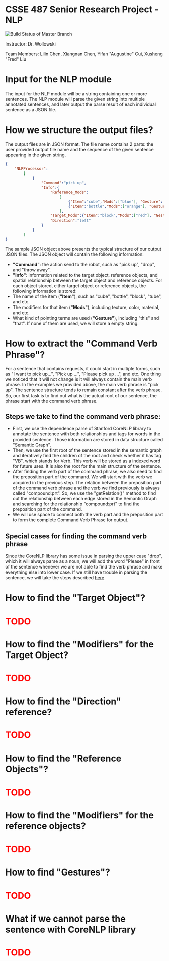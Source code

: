 # CSSE 487 Senior Research Project - NLP
![Build Status of Master Branch](https://github.com/liux6/csse487nlp/workflows/build/badge.svg)

Instructor: Dr. Wollowski

Team Members: Lilin Chen, Xiangnan Chen, Yifan "Augustine" Cui, Xusheng "Fred" Liu

# Input for the NLP module
The input for the NLP module will be a string containing one or more sentences. The NLP module will parse the given string into multiple annotated sentences, and later output the parse result of each individual sentence as a JSON file.

# How we structure the output files?
The output files are in JSON format. The file name contains 2 parts: the user provided output file name and the sequence of the given sentence appearing in the given string.
```json
{
    "NLPProcessor":
        [
            {
                "Command":"pick up",
                "Info":{
                    "Reference_Mods":
                        [
                            {"Item":"cube","Mods":["blue"], "Gesture": "this"}, 
                            {"Item":"bottle","Mods":["orange"], "Gesture": "that"}
                        ],
                    "Target_Mods":{"Item":"block","Mods":["red"], "Gesture": ""},
                    "Direction":"left"
                }
            }
        ]
}
```
The sample JSON object above presents the typical structure of our output JSON files. The JSON object will contain the following information:
- **"Command"**: the action send to the robot, such as "pick up", "drop", and "throw away".
- **"Info"**: Information related to the target object, reference objects, and spatial relationship between the target object and reference objects.
For each object stored, either target object or reference objects, the following information is stored:
- The name of the item (**"Item"**), such as "cube", "bottle", "block", "tube", and etc.
- The modifiers for that item (**"Mods"**), including texture, color, material, and etc.
- What kind of pointing terms are used (**"Gesture"**), including "this" and "that". If none of them are used, we will store a empty string.

# How to extract the "Command Verb Phrase"?
For a sentence that contains requests, it could start in multiple forms, such as "I want to pick up...", "Pick up ...", "Please pick up ...", and etc. One thing we noticed that it will not change is it will always contain the main verb phrase. In the examples we provided above, the main verb phrase is "pick up". The sentence structure tends to remain constant after the verb phrase. So, our first task is to find out what is the actual root of our sentence, the phrase start with the command verb phrase.
## Steps we take to find the command verb phrase:
- First, we use the dependence parse of Stanford CoreNLP library to annotate the sentence with both relationships and tags for words in the provided sentence. Those information are stored in data structure called "Semantic Graph".
- Then, we use the first root of the sentence stored in the semantic graph and iteratively find the children of the root and check whether it has tag "VB", which stands for Verb. This verb will be stored as a indexed word for future uses. It is also the root for the main structure of the sentence.
- After finding the verb part of the command phrase, we also need to find the preposition part of the command. We will start with the verb we acquired in the previous step. The relation between the preposition part of the command verb phrase and the verb we find previously is always called "compound:prt". So, we use the "getRelation()" method to find out the relationship between each edge stored in the Semantic Graph and searching for the relationship "compound:prt" to find the preposition part of the command.
- We will use space to connect both the verb part and the preposition part to form the complete Command Verb Phrase for output.

## Special cases for finding the command verb phrase
Since the CoreNLP library has some issue in parsing the upper case "drop", which it will always parse as a noun, we will add the word "Please" in front of the sentence whenever we are not able to find the verb phrase and make everything else into lower case. If we still have trouble in parsing the sentence, we will take the steps described [here](#what-if-we-cannot-parse-the-sentence-with-corenlp-library)

# How to find the "Target Object"?
<h1 style="color:red;">TODO</h1>

# How to find the "Modifiers" for the Target Object?
<h1 style="color:red;">TODO</h1>

# How to find the "Direction" reference?
<h1 style="color:red;">TODO</h1>

# How to find the "Reference Objects"?
<h1 style="color:red;">TODO</h1>

# How to find the "Modifiers" for the reference objects?
<h1 style="color:red;">TODO</h1>

# How to find "Gestures"?
<h1 style="color:red;">TODO</h1>

# What if we cannot parse the sentence with CoreNLP library
<h1 style="color:red;">TODO</h1>
